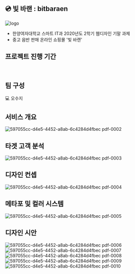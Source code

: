 ## 💿 빛 바랜 : bitbaraen

![logo](https://github.com/oh2976/bitbaraen_2020/assets/92541623/2a14031f-9314-4d25-9f27-b4fa478dd4cc)
* 한양여자대학교 스마트 IT과 2020년도 2학기 웹디자인 기말 과제
* 중고 음반 판매 온라인 쇼핑몰 '빛 바랜'<br>

## 프로젝트 진행 기간
<br>

## 팀 구성
💻 오수지<br>


## 서비스 개요
![597055cc-d4e5-4452-a8ab-6c4284d4fbec pdf-0002](https://github.com/oh2976/bitbaraen_2020/assets/92541623/fa0a6f79-cdf0-4b89-adc0-4fc7238d159d)
<br>

## 타겟 고객 분석
![597055cc-d4e5-4452-a8ab-6c4284d4fbec pdf-0003](https://github.com/oh2976/bitbaraen_2020/assets/92541623/07c90e97-54cb-48a1-8a34-08bd6f5ed272)
<br>

## 디자인 컨셉
![597055cc-d4e5-4452-a8ab-6c4284d4fbec pdf-0004](https://github.com/oh2976/bitbaraen_2020/assets/92541623/141ec731-4f5f-4a2a-b09d-89ad6911043d)
<br>

## 메타포 및 컬러 시스템
![597055cc-d4e5-4452-a8ab-6c4284d4fbec pdf-0005](https://github.com/oh2976/bitbaraen_2020/assets/92541623/7d088961-d632-4420-9a70-fa90e0d76bba)
<br>

## 디자인 시안
![597055cc-d4e5-4452-a8ab-6c4284d4fbec pdf-0006](https://github.com/oh2976/bitbaraen_2020/assets/92541623/9ee9fe43-57cf-4de8-a16a-71b6b3d9e324)
![597055cc-d4e5-4452-a8ab-6c4284d4fbec pdf-0007](https://github.com/oh2976/bitbaraen_2020/assets/92541623/430b100b-2da7-4e8f-87ef-1b99e6b6670f)
![597055cc-d4e5-4452-a8ab-6c4284d4fbec pdf-0008](https://github.com/oh2976/bitbaraen_2020/assets/92541623/cc4397e9-102b-4518-ae54-6b717b514c7c)
![597055cc-d4e5-4452-a8ab-6c4284d4fbec pdf-0009](https://github.com/oh2976/bitbaraen_2020/assets/92541623/e0cf1607-e0b6-411f-a3e3-d9a5d36c0a26)
![597055cc-d4e5-4452-a8ab-6c4284d4fbec pdf-0010](https://github.com/oh2976/bitbaraen_2020/assets/92541623/f971be9f-5252-4af0-b07b-7fa969f537e9)
<br>

